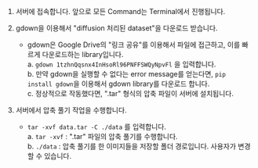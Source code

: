 1. 서버에 접속합니다. 앞으로 모든 Command는 Terminal에서 진행됩니다.

2. gdown을 이용해서 "diffusion 처리된 dataset"을 다운로드 받습니다.
	  - gdown은 Google Drive의 "링크 공유"를 이용해서 파일에 접근하고, 이를 빠르게 다운로드하는 library입니다. <br/>
	  a. ``` gdown 1tzhnQqsnx4InHsoRl96PNFFSWQyNpvFl ``` 을 입력합니다. <br/>
	  b. 만약 gdown을 실행할 수 없다는 error message를 얻는다면, ```pip install gdown```을 이용해서 gdown library를 다운로드 합니다. <br/>
	  c. 정상적으로 작동했다면, ".tar" 형식의 압축 파일이 서버에 설치됩니다.

3. 서버에서 압축 풀기 작업을 수행합니다. <br/>
	  - ``` tar -xvf data.tar -C ./data ``` 를 입력합니다. <br/>
	  a. ```tar -xvf``` : ".tar" 파일의 압축 풀기를 수행합니다. <br/>
	  b. ```./data``` : 압축 풀기를 한 이미지들을 저장할 폴더 경로입니다. 사용자가 변경할 수 있습니다.
